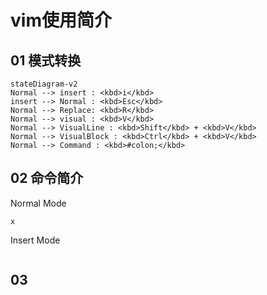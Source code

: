 # vim使用简介

## 01 模式转换

```mermaid
stateDiagram-v2
Normal --> insert : <kbd>i</kbd>
insert --> Normal : <kbd>Esc</kbd>
Normal --> Replace: <kbd>R</kbd>
Normal --> visual : <kbd>V</kbd>
Normal --> VisualLine : <kbd>Shift</kbd> + <kbd>V</kbd>
Normal --> VisualBlock : <kbd>Ctrl</kbd> + <kbd>V</kbd>
Normal --> Command : <kbd>#colon;</kbd>
```

## 02 命令简介

Normal Mode

```
x
```

Insert Mode

```

```

## 03 
